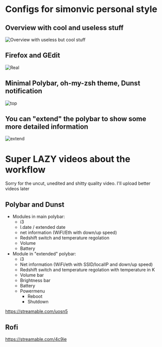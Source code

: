 # Configs for simonvic personal style 

## Overview with cool and useless stuff
![Overview with useless but cool stuff](https://github.com/simonvic/dotfiles/blob/master/Preview/Rice.png)

## Firefox and GEdit
![Real](https://github.com/simonvic/dotfiles/blob/master/Preview/Rice2.png)

## Minimal Polybar, oh-my-zsh theme, Dunst notification
![top](https://github.com/simonvic/dotfiles/blob/master/Preview/Rice3.png)

## You can "extend" the polybar to show some more detailed information
![extend](https://github.com/simonvic/dotfiles/blob/master/Preview/Rice4.png)

# Super LAZY videos about the workflow
Sorry for the uncut, unedited and shitty quality video. I'll upload better videos later

## Polybar and Dunst
* Modules in main polybar: 
  * i3
  * l.date / extended date
  * net information (WiFI/Eth with down/up speed)
  * Redshift switch and temperature regolation
  * Volume
  * Battery
* Module in "extended" polybar: 
  * i3
  * Net information (WiFi/eth with SSID/localIP and down/up speed)
  * Redshift switch and temperature regolation with temperature in K
  * Volume bar 
  * Brightness bar
  * Battery 
  * Powermenu
     * Reboot
     * Shutdown
     
https://streamable.com/uosn5

## Rofi
https://streamable.com/4c9ie
